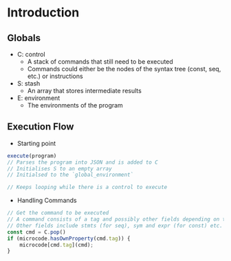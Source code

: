 # Introduction

## Globals

- C: control
  - A stack of commands that still need to be executed
  - Commands could either be the nodes of the syntax tree (const, seq, etc.) or instructions
- S: stash
  - An array that stores intermediate results
- E: environment
  - The environments of the program

## Execution Flow

- Starting point

```js
execute(program)
// Parses the program into JSON and is added to C
// Initialises S to an empty array
// Initialsed to the `global_environment`

// Keeps looping while there is a control to execute
```

- Handling Commands

```js
// Get the command to be executed
// A command consists of a tag and possibly other fields depending on the tag
// Other fields include stmts (for seq), sym and expr (for const) etc.
const cmd = C.pop()
if (microcode.hasOwnProperty(cmd.tag)) {
    microcode[cmd.tag](cmd);
}
```
